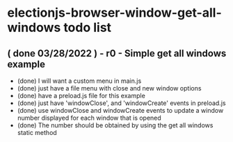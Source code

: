 # electionjs-browser-window-get-all-windows todo list

## ( done 03/28/2022 ) - r0 - Simple get all windows example
* (done) I will want a custom menu in main.js
* (done) just have a file menu with close and new window options
* (done) have a preload.js file for this example
* (done) just have 'windowClose', and 'windowCreate' events in preload.js
* (done) use windowClose and windowCreate events to update a window number displayed for each window that is opened
* (done) The number should be obtained by using the get all windows static method